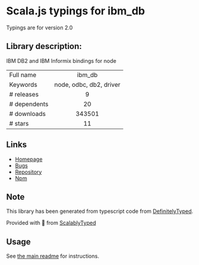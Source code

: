 
# Scala.js typings for ibm_db

Typings are for version 2.0

## Library description:
IBM DB2 and IBM Informix bindings for node

|                    |                 |
| ------------------ | :-------------: |
| Full name          | ibm_db |
| Keywords           | node, odbc, db2, driver |
| # releases         | 9 |
| # dependents       | 20 |
| # downloads        | 343501 |
| # stars            | 11 |

## Links
- [Homepage](https://github.com/ibmdb/node-ibm_db/)
- [Bugs](https://github.com/ibmdb/node-ibm_db/issues)
- [Repository](https://github.com/ibmdb/node-ibm_db)
- [Npm](https://www.npmjs.com/package/ibm_db)
    


## Note
This library has been generated from typescript code from [DefinitelyTyped](https://definitelytyped.org).

Provided with :purple_heart: from [ScalablyTyped](https://github.com/oyvindberg/ScalablyTyped)

## Usage
See [the main readme](../../readme.md) for instructions.


